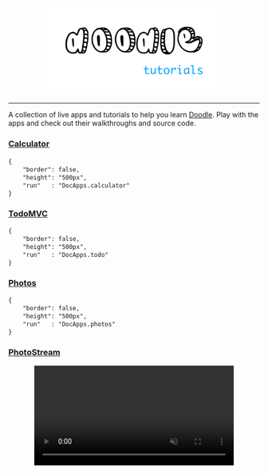 <div style="text-align: center"><img src="repo_image.png" alt="Doodle Tutorials" style="width:70%"></div>

---

A collection of live apps and tutorials to help you learn [Doodle](https://nacular.github.io/doodle). Play with the apps and check out their 
walkthroughs and source code.

### [Calculator](/calculator)

```doodle
{
    "border": false,
    "height": "500px",
    "run"   : "DocApps.calculator"
}
```

### [TodoMVC](/todo)

```doodle
{
    "border": false,
    "height": "500px",
    "run"   : "DocApps.todo"
}
```

### [Photos](/photos)

```doodle
{
    "border": false,
    "height": "500px",
    "run"   : "DocApps.photos"
}
```

### [PhotoStream](/photostream.md)

<div style="text-align:center; margin: var(--code-block-margin)">
    <video autoplay loop muted playsinline width="400px">
      <source type="video/mp4" src="photo_stream_desktop.mov"/>
      <p>Your browser does not support the video element.</p>
    </video>
</div>